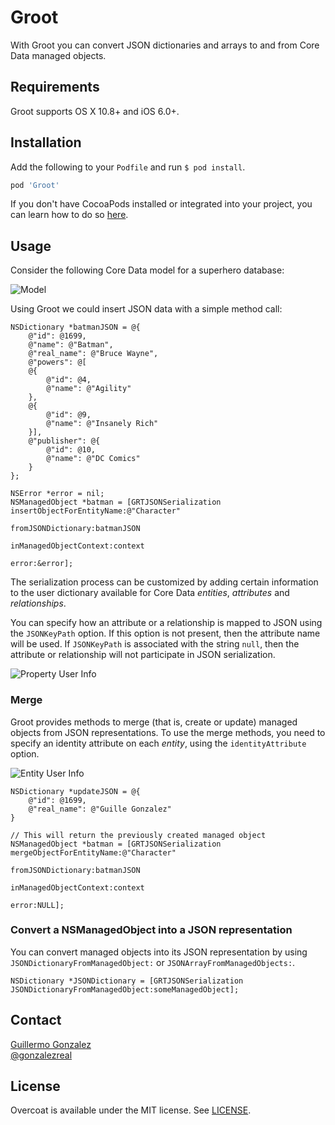 # Groot
With Groot you can convert JSON dictionaries and arrays to and from Core Data managed objects.

## Requirements
Groot supports OS X 10.8+ and iOS 6.0+.

## Installation
Add the following to your `Podfile` and run `$ pod install`.

``` ruby
pod 'Groot'
```

If you don't have CocoaPods installed or integrated into your project, you can learn how to do so [here](http://cocoapods.org).

## Usage
Consider the following Core Data model for a superhero database:

![Model](https://raw.githubusercontent.com/gonzalezreal/Groot/master/Images/sample-model.jpg)

Using Groot we could insert JSON data with a simple method call:

```objc
NSDictionary *batmanJSON = @{
	@"id": @1699,
	@"name": @"Batman",
	@"real_name": @"Bruce Wayne",
	@"powers": @[
	@{
		@"id": @4,
		@"name": @"Agility"
	},
	@{
		@"id": @9,
		@"name": @"Insanely Rich"
	}],
	@"publisher": @{
		@"id": @10,
		@"name": @"DC Comics"
	}
};

NSError *error = nil;
NSManagedObject *batman = [GRTJSONSerialization insertObjectForEntityName:@"Character"
													   fromJSONDictionary:batmanJSON
												   inManagedObjectContext:context
														            error:&error];
```

The serialization process can be customized by adding certain information to the user dictionary available for Core Data *entities*, *attributes* and *relationships*.

You can specify how an attribute or a relationship is mapped to JSON using the `JSONKeyPath` option. If this option is not present, then the attribute name will be used. If `JSONKeyPath` is associated with the string `null`, then the attribute or relationship will not participate in JSON serialization.

![Property User Info](https://raw.githubusercontent.com/gonzalezreal/Groot/master/Images/property-userInfo.jpg)

### Merge

Groot provides methods to merge (that is, create or update) managed objects from JSON representations. To use the merge methods, you need to specify an identity attribute on each *entity*, using the `identityAttribute` option.

![Entity User Info](https://raw.githubusercontent.com/gonzalezreal/Groot/master/Images/entity-userInfo.jpg)

```objc
NSDictionary *updateJSON = @{
	@"id": @1699,
	@"real_name": @"Guille Gonzalez"
}

// This will return the previously created managed object
NSManagedObject *batman = [GRTJSONSerialization mergeObjectForEntityName:@"Character"
													  fromJSONDictionary:batmanJSON
												  inManagedObjectContext:context
														           error:NULL];
```

### Convert a NSManagedObject into a JSON representation

You can convert managed objects into its JSON representation by using `JSONDictionaryFromManagedObject:` or `JSONArrayFromManagedObjects:`.

```objc
NSDictionary *JSONDictionary = [GRTJSONSerialization JSONDictionaryFromManagedObject:someManagedObject];
```

## Contact
[Guillermo Gonzalez](http://github.com/gonzalezreal)  
[@gonzalezreal](https://twitter.com/gonzalezreal)

## License
Overcoat is available under the MIT license. See [LICENSE](https://github.com/gonzalezreal/Groot/blob/master/LICENSE).
